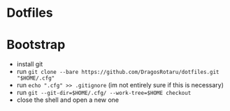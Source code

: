 # Dotfiles

# Bootstrap

- install git
- run `git clone --bare https://github.com/DragosRotaru/dotfiles.git "$HOME/.cfg"`
- run `echo ".cfg" >> .gitignore` (im not entirely sure if this is necessary)
- run `git --git-dir=$HOME/.cfg/ --work-tree=$HOME checkout`
- close the shell and open a new one

